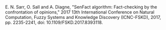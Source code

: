 E. N. Sarr, O. Sall and A. Diagne, "SenFact algorithm: Fact-checking by the confrontation of opinions," 2017 13th International Conference on Natural Computation, Fuzzy Systems and Knowledge Discovery (ICNC-FSKD), 2017, pp. 2235-2241, doi: 10.1109/FSKD.2017.8393118.

